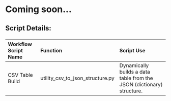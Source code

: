 # Coming soon...

## Script Details:

###
| **Workflow Script Name** | **Function** | **Script Use** |
| :------------- |:-------------|:-------------|
| CSV Table Build | utility_csv_to_json_structure.py | Dynamically builds a data table from the JSON (dictionary) structure. |
